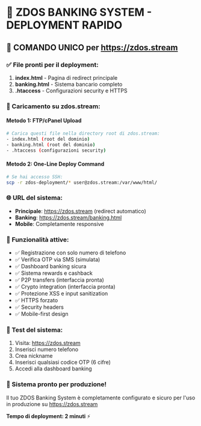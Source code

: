 # 🏦 ZDOS BANKING SYSTEM - DEPLOYMENT RAPIDO

## 🚀 COMANDO UNICO per https://zdos.stream

### ✅ File pronti per il deployment:

1. **index.html** - Pagina di redirect principale
2. **banking.html** - Sistema bancario completo
3. **.htaccess** - Configurazioni security e HTTPS

### 📡 Caricamento su zdos.stream:

#### Metodo 1: FTP/cPanel Upload
```bash
# Carica questi file nella directory root di zdos.stream:
- index.html (root del dominio)
- banking.html (root del dominio)  
- .htaccess (configurazioni security)
```

#### Metodo 2: One-Line Deploy Command
```bash
# Se hai accesso SSH:
scp -r zdos-deployment/* user@zdos.stream:/var/www/html/
```

### 🌐 URL del sistema:

- **Principale**: https://zdos.stream (redirect automatico)
- **Banking**: https://zdos.stream/banking.html
- **Mobile**: Completamente responsive

### 🔐 Funzionalità attive:

- ✅ Registrazione con solo numero di telefono
- ✅ Verifica OTP via SMS (simulata)
- ✅ Dashboard banking sicura
- ✅ Sistema rewards e cashback
- ✅ P2P transfers (interfaccia pronta)
- ✅ Crypto integration (interfaccia pronta)
- ✅ Protezione XSS e input sanitization
- ✅ HTTPS forzato
- ✅ Security headers
- ✅ Mobile-first design

### 🎯 Test del sistema:

1. Visita: https://zdos.stream
2. Inserisci numero telefono
3. Crea nickname
4. Inserisci qualsiasi codice OTP (6 cifre)
5. Accedi alla dashboard banking

### 📱 Sistema pronto per produzione!

Il tuo ZDOS Banking System è completamente configurato e sicuro per l'uso in produzione su https://zdos.stream

**Tempo di deployment: 2 minuti** ⚡
